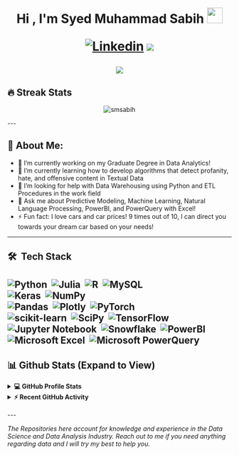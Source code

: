 <h1 align="center">Hi , I'm Syed Muhammad Sabih <img src="https://media.giphy.com/media/hvRJCLFzcasrR4ia7z/giphy.gif" width="35">

[![Linkedin](https://img.shields.io/badge/-LinkedIn-blue?style=flat&logo=Linkedin&logoColor=white&link=https://www.linkedin.com/in/smsabih/)](https://www.linkedin.com/in/smsabih/) ![](https://visitor-badge.glitch.me/badge?page_id=smsabih)
</h1>
<p align="center">
 <a href="https://github.com/DenverCoder1/readme-typing-svg"><img src="https://readme-typing-svg.herokuapp.com?lines=Graduate+Student;Data+Scientist;ML%20|%20AI%20|%20Detecting%20Anomalies;Data%20Analyst;Cleaning%20and%20Analyzing%20Data&center=true&width=500&height=50&font=georgia"></a>
</p>

## 🔥 Streak Stats

<p align="center"><img align="center" src="https://github-readme-streak-stats.herokuapp.com/?user=smsabih&theme=algolia" alt="smsabih" /></p>
---

## 🤖 About Me:
- 🔭 I’m currently working on my Graduate Degree in Data Analytics!
- 🌱 I’m currently learning how to develop algorithms that detect profanity, hate, and offensive content in Textual Data
- 🤔 I’m looking for help with Data Warehousing using Python and ETL Procedures in the work field
- 💬 Ask me about Predictive Modeling, Machine Learning, Natural Language Processing, PowerBI, and PowerQuery with Excel!
- ⚡ Fun fact: I love cars and car prices! 9 times out of 10, I can direct you towards your dream car based on your needs!
---

##  🛠 &nbsp;Tech Stack

![Python](https://img.shields.io/badge/-Python-05122A?style=flat&logo=python)&nbsp;
![Julia](https://img.shields.io/badge/-Julia-05122A?style=flat&logo=julia)&nbsp;
![R](https://img.shields.io/badge/-R-05122A?style=flat&logo=r)&nbsp;
![MySQL](https://img.shields.io/badge/-MySQL-05122A?style=flat&logo=mysql)&nbsp;
<br/>
![Keras](https://img.shields.io/badge/-Keras-05122A?style=flat&logo=Keras)&nbsp;
![NumPy](https://img.shields.io/badge/-NumPy-05122A?style=flat&logo=numpy)&nbsp;
<br/>
![Pandas](https://img.shields.io/badge/-Pandas-05122A?style=flat&logo=pandas)&nbsp;
![Plotly](https://img.shields.io/badge/-Plotly-05122A?style=flat&logo=plotly)&nbsp;
![PyTorch](https://img.shields.io/badge/-PyTorch-05122A?style=flat&logo=pytorch)&nbsp;
<br/>
![scikit-learn](https://img.shields.io/badge/-scikit--learn-05122A?style=flat&logo=scikit-learn)&nbsp;
![SciPy](https://img.shields.io/badge/-SciPy-05122A?style=flat&logo=scipy)&nbsp;
![TensorFlow](https://img.shields.io/badge/-TensorFlow-05122A?style=flat&logo=tensorflow)&nbsp;
<br/>
![Jupyter Notebook](https://img.shields.io/badge/-Jupyter-05122A?style=flat&logo=jupyter)&nbsp;
![Snowflake](https://img.shields.io/badge/-Snowflake-05122A?style=flat&logo=snowflake)&nbsp;
![PowerBI](https://img.shields.io/badge/-PowerBI-05122A?style=flat&logo=powerbi)&nbsp;
<br/>
![Microsoft Excel](https://img.shields.io/badge/-Excel-05122A?style=flat&logo=microsoft-excel)&nbsp;
![Microsoft PowerQuery](https://img.shields.io/badge/-PowerQuery-05122A?style=flat&logo=microsoft)&nbsp;
---

## 📊 Github Stats (Expand to View)

<details> 
  <summary><b>💻 GitHub Profile Stats</b></summary>
  <br/>
  <p align="center">
    <a href="https://github.com/smsabih"><img align="center" src="https://github-readme-stats.vercel.app/api?username=smsabih&show_icons=true&locale=en&theme=algolia" alt="smsabih" height="192px"/></a>
	</p>
	<p  align="center">
	  <img src="https://github-readme-stats.vercel.app/api/top-langs?username=smsabih&show_icons=true&locale=en&layout=compact&theme=algolia" alt="smsabih" height="192px"/>
	</p>
  <br/>
  <b>Note:</b> Top languages is only a metric of the languages my public code consists of and doesn't reflect experience or skill level.
  </p>
</details>

<details>
  <summary><b>⚡ Recent GitHub Activity</b></summary>
  <br/>
   <a href="https://github.com/smsabih"><img alt="Syed's Activity Graph" src="https://activity-graph.herokuapp.com/graph?username=smsabih&custom_title=Syed%20Muhammad%20Sabih's%20Contribution%20Graph&theme=react-dark" /></a>
  <br/>
</details>
<br/>
---

<i>The Repositories here account for knowledge and experience in the Data Science and Data Analysis Industry. Reach out to me if you need anything regarding data and I will try my best to help you. </i>

